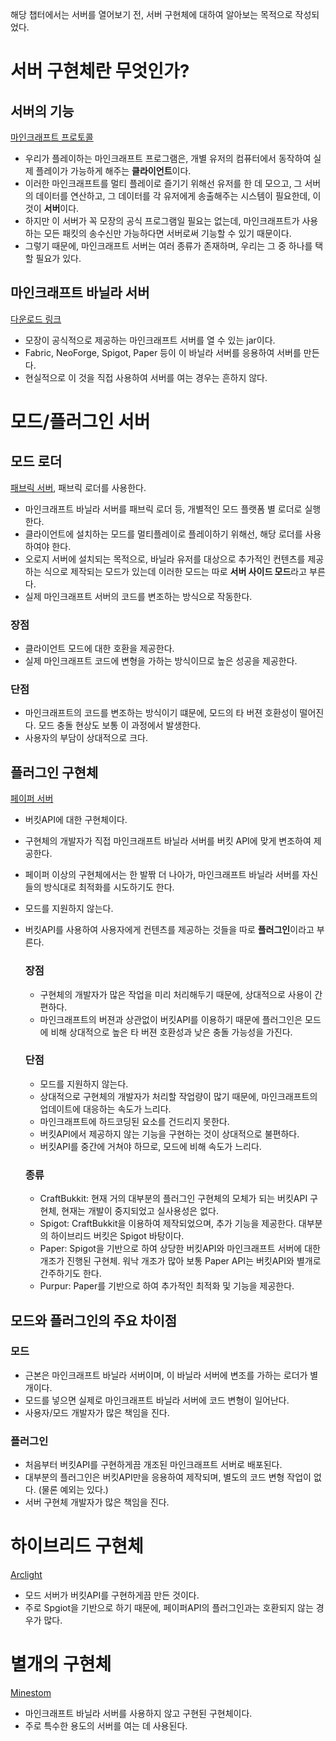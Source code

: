 해당 챕터에서는 서버를 열어보기 전, 서버 구현체에 대하여 알아보는 목적으로 작성되었다.

# 서버 구현체란 무엇인가?
## 서버의 기능
[마인크래프트 프로토콜](https://wiki.vg/Protocol)  
- 우리가 플레이하는 마인크래프트 프로그램은, 개별 유저의 컴퓨터에서 동작하여 실제 플레이가 가능하게 해주는 **클라이언트**이다.  
- 이러한 마인크래프트를 멀티 플레이로 즐기기 위해선 유저를 한 데 모으고, 그 서버의 데이터를 연산하고, 그 데이터를 각 유저에게 송출해주는 시스템이 필요한데, 이것이 **서버**이다.
- 하지만 이 서버가 꼭 모장의 공식 프로그램일 필요는 없는데, 마인크래프트가 사용하는 모든 패킷의 송수신만 가능하다면 서버로써 기능할 수 있기 때문이다.
- 그렇기 때문에, 마인크래프트 서버는 여러 종류가 존재하며, 우리는 그 중 하나를 택할 필요가 있다.

## 마인크래프트 바닐라 서버
[다운로드 링크](https://www.minecraft.net/ko-kr/download/server)  
- 모장이 공식적으로 제공하는 마인크래프트 서버를 열 수 있는 jar이다.
- Fabric, NeoForge, Spigot, Paper 등이 이 바닐라 서버를 응용하여 서버를 만든다.
- 현실적으로 이 것을 직접 사용하여 서버를 여는 경우는 흔하지 않다.

# 모드/플러그인 서버
## 모드 로더
[패브릭 서버](https://fabricmc.net/use/server/), 패브릭 로더를 사용한다.
- 마인크래프트 바닐라 서버를 패브릭 로더 등, 개별적인 모드 플랫폼 별 로더로 실행한다.
- 클라이언트에 설치하는 모드를 멀티플레이로 플레이하기 위해선, 해당 로더를 사용하여야 한다.
- 오로지 서버에 설치되는 목적으로, 바닐라 유저를 대상으로 추가적인 컨텐츠를 제공하는 식으로 제작되는 모드가 있는데 이러한 모드는 따로 **서버 사이드 모드**라고 부른다.
- 실제 마인크래프트 서버의 코드를 변조하는 방식으로 작동한다.

### 장점
- 클라이언트 모드에 대한 호환을 제공한다.
- 실제 마인크래프트 코드에 변형을 가하는 방식이므로 높은 성공을 제공한다.

### 단점
- 마인크래프트의 코드를 변조하는 방식이기 떄문에, 모드의 타 버젼 호환성이 떨어진다. 모드 충돌 현상도 보통 이 과정에서 발생한다.
- 사용자의 부담이 상대적으로 크다.

## 플러그인 구현체
[페이퍼 서버](https://papermc.io/downloads)
- 버킷API에 대한 구현체이다.
- 구현체의 개발자가 직접 마인크래프트 바닐라 서버를 버킷 API에 맞게 변조하여 제공한다.
- 페이퍼 이상의 구현체에서는 한 발짞 더 나아가, 마인크래프트 바닐라 서버를 자신들의 방식대로 최적화를 시도하기도 한다.
- 모드를 지원하지 않는다.
- 버킷API를 사용하여 사용자에게 컨텐츠를 제공하는 것들을 따로 **플러그인**이라고 부른다.

  ### 장점
  - 구현체의 개발자가 많은 작업을 미리 처리해두기 때문에, 상대적으로 사용이 간편하다.
  - 마인크래프트의 버젼과 상관없이 버킷API를 이용하기 때문에 플러그인은 모드에 비해 상대적으로 높은 타 버젼 호환성과 낮은 충돌 가능성을 가진다.

  ### 단점
  - 모드를 지원하지 않는다.
  - 상대적으로 구현체의 개발자가 처리할 작업량이 많기 때문에, 마인크래프트의 업데이트에 대응하는 속도가 느리다.
  - 마인크래프트에 하드코딩된 요소를 건드리지 못한다.
  - 버킷API에서 제공하지 않는 기능을 구현하는 것이 상대적으로 불편하다.
  - 버킷API를 중간에 거쳐야 하므로, 모드에 비해 속도가 느리다.
 
  ### 종류
  - CraftBukkit: 현재 거의 대부분의 플러그인 구현체의 모체가 되는 버킷API 구현체, 현재는 개발이 중지되었고 실사용성은 없다.
  - Spigot: CraftBukkit을 이용하여 제작되었으며, 추가 기능을 제공한다. 대부분의 하이브리드 버킷은 Spigot 바탕이다.
  - Paper: Spigot을 기반으로 하여 상당한 버킷API와 마인크래프트 서버에 대한 개조가 진행된 구현체. 워낙 개조가 많아 보통 Paper API는 버킷API와 별개로 간주하기도 한다.
  - Purpur: Paper를 기반으로 하여 추가적인 최적화 및 기능을 제공한다.

## 모드와 플러그인의 주요 차이점
### 모드
- 근본은 마인크래프트 바닐라 서버이며, 이 바닐라 서버에 변조를 가하는 로더가 별개이다.
- 모드를 넣으면 실제로 마인크래프트 바닐라 서버에 코드 변형이 일어난다.
- 사용자/모드 개발자가 많은 책임을 진다.

### 플러그인
- 처음부터 버킷API를 구현하게끔 개조된 마인크래프트 서버로 배포된다.
- 대부분의 플러그인은 버킷API만을 응용하여 제작되며, 별도의 코드 변형 작업이 없다. (물론 예외는 있다.)
- 서버 구현체 개발자가 많은 책임을 진다.

# 하이브리드 구현체
[Arclight](https://github.com/IzzelAliz/Arclight)
- 모드 서버가 버킷API를 구현하게끔 만든 것이다.
- 주로 Spgiot을 기반으로 하기 때문에, 페이퍼API의 플러그인과는 호환되지 않는 경우가 많다.

# 별개의 구현체
[Minestom](https://github.com/Minestom/Minestom)
- 마인크래프트 바닐라 서버를 사용하지 않고 구현된 구현체이다.
- 주로 특수한 용도의 서버를 여는 데 사용된다.
